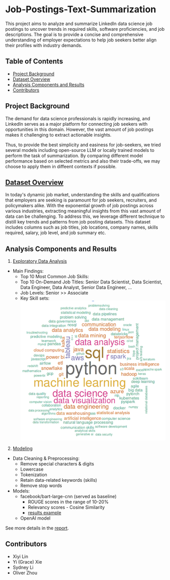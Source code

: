 # Job-Postings-Text-Summarization
This project aims to analyze and summarize LinkedIn data science job postings to uncover trends in required skills, software proficiencies, and job descriptions. The goal is to provide a concise and comprehensive understanding of employer expectations to help job seekers better align their profiles with industry demands.

## Table of Contents
- [Project Background](#project-background)
- [Dataset Overview](#dataset-overview)
- [Analysis Components and Results](#analysis-components-and-results)
- [Contributors](#contributors)

## Project Background
The demand for data science professionals is rapidly increasing, and LinkedIn serves as a major platform for connecting job seekers with opportunities in this domain. However, the vast amount of job postings makes it challenging to extract actionable insights.

Thus, to provide the best simplicity and easiness for job-seekers, we tried several models including open-source LLM or locally trained models to perform the task of summarization. By comparing different model performance based on selected metrics and also their trade-offs, we may choose to apply them in diffeent contexts if possible.

## [Dataset Overview](https://www.kaggle.com/datasets/asaniczka/data-scientist-linkedin-job-postings)
In today's dynamic job market, understanding the skills and qualifications that employers are seeking is paramount for job seekers, recruiters, and policymakers alike. With the exponential growth of job postings across various industries, extracting meaningful insights from this vast amount of data can be challenging. To address this, we leverage different technique to distill key trends and patterns from job posting datasets. This dataset includes columns such as job titles, job locations, company names, skills required, salary, job level, and job summary etc. 

## Analysis Components and Results
1. [Exploratory Data Analysis](eda.ipynb)
- Main Findings:
    - Top 10 Most Common Job Skills:
    - Top 10 On-Demand Job Titles: Senior Data Scientist, Data Scientist, Data Engineer, Data Analyst, Senior Data Engineer, …
    - Job Levels: Senior >> Associate
    - Key Skill sets:
    ![Key Skill sets](key_skills.png)

2. [Modeling](model.ipynb)
- Data Cleaning & Preprocessing:
    - Remove special characters & digits
    - Lowercase
    - Tokenization
    - Retain data-related keywords (skills)
    - Remove stop words
- Models: 
    - facebook/bart-large-cnn (served as baseline)
        - ROUGE scores in the range of 10-20%
        - Relevancy scores - Cosine Similarity
        - [results example](zero-shot-summaries.txt)
    - OpenAI model

See more details in the [report]().

## Contributors
- Xiyi Lin
- Yi (Grace) Xie
- Sydney Li
- Oliver Zhou
